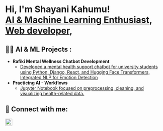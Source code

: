 <h1>Hi, I'm Shayani Kahumu! <br/><a href="https://github.com/joshmadakor1">AI & Machine Learning Enthusiast</a>, <a href="https://www.linkedin.com/in/joshmadakor/">Web developer</a>, 

<h2>👨‍💻 AI & ML Projects :</h2>

- <b>Rafiki Mental Wellness Chatbot Development</b>
  - [Developed a mental health support chatbot for university students using Python, Django, React, and Hugging Face Transformers, Integrated NLP for Emotion Detection](https://github.com/shlavin/project)
- <b> Practicing AI - Workflows</b>
  - [Jupyter Notebook focused on preprocessing, cleaning, and visualizing health-related data. ](https://github.com/shlavin/AI-workflows)



<h2> 🤳 Connect with me:</h2>


[<img align="left" alt="ShayaniKahumu | LinkedIn" width="22px" src="https://cdn.jsdelivr.net/npm/simple-icons@v3/icons/linkedin.svg" />][linkedin]


[linkedin]: https://www.linkedin.com/in/shayani-kahumu-267983260/


